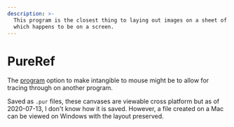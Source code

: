 ```yaml
---
description: >-
  This program is the closest thing to laying out images on a sheet of paper
  which happens to be on a screen.
---
```


# PureRef

The [program](https://www.pureref.com/) option to make intangible to mouse might be to allow for tracing through on another program. 

Saved as `.pur` files, these canvases are viewable cross platform but as of 2020-07-13, I don't know how it is saved. However, a file created on a Mac can be viewed on Windows with the layout preserved. 

